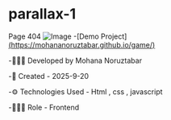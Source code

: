 # parallax-1
Page 404
![Image](https://github.com/user-attachments/assets/00e6615d-031c-4c30-9dce-0c0c7e69b398)
-[Demo Project][(https://mohananoruztabar.github.io/game/)](https://mohananoruztabar.github.io/Page-404/)

-🙋🏽‍♀️ Developed by Mohana Noruztabar

-📅 Created - 2025-9-20

-⚙ Technologies Used - Html , css , javascript

-👩🏽‍💻 Role - Frontend
